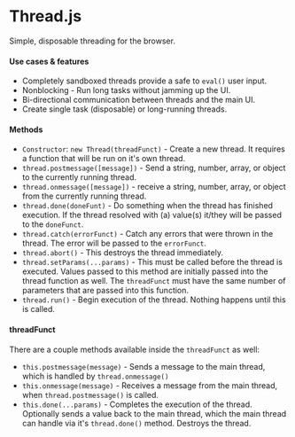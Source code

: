 # Thread.js

Simple, disposable threading for the browser.

#### Use cases & features
 - Completely sandboxed threads provide a safe to `eval()` user input.
 - Nonblocking - Run long tasks without jamming up the UI.
 - Bi-directional communication between threads and the main UI.
 - Create single task (disposable) or long-running threads.

#### Methods

 - `Constructor`: `new Thread(threadFunct)` - Create a new thread. It requires a function that will be run on it's own thread.
 - `thread.postmessage([message])` - Send a string, number, array, or object to the currently running thread.
 -  `thread.onmessage([message])` - receive a string, number, array, or object from the currently running thread.
 - `thread.done(doneFunt)` - Do something when the thread has finished execution. If the thread resolved with (a) value(s) it/they will be passed to the `doneFunct`.
 - `thread.catch(errorFunct)` - Catch any errors that were thrown in the thread. The error will be passed to the `errorFunct`.
 - `thread.abort()` - This destroys the thread immediately.
 - `thread.setParams(...params)` - This must be called before the thread is executed. Values passed to this method are initially passed into the thread function as well. The `threadFunct` must have the same number of parameters that are passed into this function.
 - `thread.run()` - Begin execution of the thread. Nothing happens until this is called. 
 
 #### threadFunct
 
There are a couple methods available inside the `threadFunct` as well:

 - `this.postmessage(message)` - Sends a message to the main thread, which is handled by `thread.onmessage()`
 - `this.onmessage(message)` - Receives a message from the main thread, when `thread.postmessage()` is called.
 - `this.done(...params)` - Completes the execution of the thread. Optionally sends a value back to the main thread, which the main thread can handle via it's `thread.done()` method. Destroys the thread.


